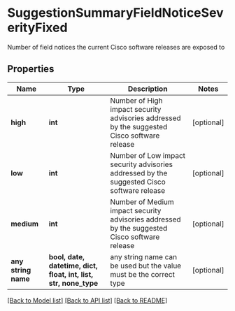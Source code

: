 # SuggestionSummaryFieldNoticeSeverityFixed

Number of field notices the current Cisco software releases are exposed to

## Properties
Name | Type | Description | Notes
------------ | ------------- | ------------- | -------------
**high** | **int** | Number of High impact security advisories addressed by the suggested Cisco software release | [optional] 
**low** | **int** | Number of Low impact security advisories addressed by the suggested Cisco software release | [optional] 
**medium** | **int** | Number of Medium impact security advisories addressed by the suggested Cisco software release | [optional] 
**any string name** | **bool, date, datetime, dict, float, int, list, str, none_type** | any string name can be used but the value must be the correct type | [optional]

[[Back to Model list]](../README.md#documentation-for-models) [[Back to API list]](../README.md#documentation-for-api-endpoints) [[Back to README]](../README.md)



